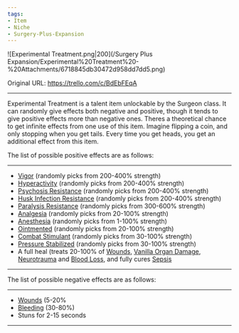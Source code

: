 ```yaml
---
tags:
- Item
- Niche
- Surgery-Plus-Expansion
---
```


![Experimental Treatment.png\|200](/Surgery Plus Expansion/Experimental%20Treatment%20-%20Attachments/6718845db30472d958dd7dd5.png)

Original URL: https://trello.com/c/BdEbFEqA

---

Experimental Treatment is a talent item unlockable by the Surgeon class. It can randomly give effects both negative and positive, though it tends to give positive effects more than negative ones.
Theres a theoretical chance to get infinite effects from one use of this item. Imagine flipping a coin, and only stopping when you get tails. Every time you get heads, you get an additional effect from this item.

The list of possible positive effects are as follows:

---

- [Vigor](https://barotraumagame.com/wiki/Vigor "‌") (randomly picks from 200-400% strength)
- [Hyperactivity](https://barotraumagame.com/wiki/Hyperactivity "‌") (randomly picks from 200-400% strength)
- [Psychosis Resistance](https://barotraumagame.com/wiki/Psychosis_Resistance "‌") (randomly picks from 200-400% strength)
- [Husk Infection Resistance](https://barotraumagame.com/wiki/Husk_Infection_Resistance "‌") (randomly picks from 200-400% strength)
- [Paralysis Resistance](https://barotraumagame.com/wiki/Paralysis_Resistance "‌") (randomly picks from 300-600% strength)
- [Analgesia](../Torso/Analgesia.md) (randomly picks from 20-100% strength)
- [Anesthesia](../Torso/Anesthesia.md) (randomly picks from 1-100% strength)
- [Ointmented](../Any%20bodypart/Ointmented.md) (randomly picks from 20-100% strength)
- [Combat Stimulant](https://barotraumagame.com/wiki/Combat_Stimulant_(Affliction) "‌") (randomly picks from 30-100% strength)
- [Pressure Stabilized](https://barotraumagame.com/wiki/Pressure_Stabilized "‌") (randomly picks from 30-100% strength)
- A full heal (treats 20-100% of [Wounds](../Any%20bodypart/archived/Wounds.md), [Vanilla Organ Damage](../Torso/Vanilla%20Organ%20Damage.md), [Neurotrauma](../Head_Brain/Neurotrauma.md) and [Blood Loss](../Blood/Blood%20Loss.md), and fully cures [Sepsis](../Blood/Sepsis.md)

---

The list of possible negative effects are as follows:

---

- [Wounds](../Any%20bodypart/archived/Wounds.md) (5-20%
- [Bleeding](../Any%20bodypart/Bleeding.md) (30-80%)
- Stuns for 2-15 seconds

---

